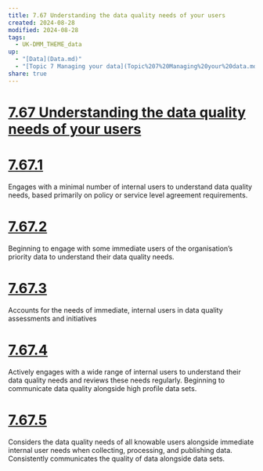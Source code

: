 ```yaml
---
title: 7.67 Understanding the data quality needs of your users
created: 2024-08-28
modified: 2024-08-28
tags:
  - UK-DMM_THEME_data
up:
  - "[Data](Data.md)"
  - "[Topic 7 Managing your data](Topic%207%20Managing%20your%20data.md)"
share: true
---
```

# [7.67 Understanding the data quality needs of your users](7.67%20Understanding%20the%20data%20quality%20needs%20of%20your%20users.md)
# [7.67.1](7.67.1.md)

Engages with a minimal number of internal users to understand data quality needs, based primarily on policy or service level agreement requirements.

# [7.67.2](7.67.2.md)

Beginning to engage with some immediate users of the organisation’s priority data to understand their data quality needs.

# [7.67.3](7.67.3.md)

Accounts for the needs of immediate, internal users in data quality assessments and initiatives

# [7.67.4](7.67.4.md)

Actively engages with a wide range of internal users to understand their data quality needs and reviews these needs regularly. Beginning to communicate data quality alongside high profile data sets.

# [7.67.5](7.67.5.md)

Considers the data quality needs of all knowable users alongside immediate internal user needs when collecting, processing, and publishing data. Consistently communicates the quality of data alongside data sets.
